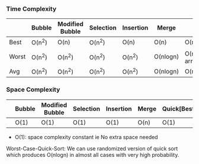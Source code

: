 ### Time Complexity

||Bubble|Modified Bubble|Selection|Insertion|Merge|Quick|Heap|[Intro Sort](Hybrid_Sorting_Algo)|
|---|---|---|---|---|---|---|---|---|
|Best|O(n<sup>2</sup>)|O(n)| O(n<sup>2</sup>)| O(n)| O(n)|O(n)|O(nlogn)|O(nlogn)
|Worst|O(n<sup>2</sup>)|O(n<sup>2</sup>)|O(n<sup>2</sup>)|O(n<sup>2</sup>)|O(nlogn)|O(n<sup>2</sup>)//When arr is sorted|O(nlogn)|O(nlogn)|
|Avg|O(n<sup>2</sup>)|O(n<sup>2</sup>)|O(n<sup>2</sup>)|O(n<sup>2</sup>)| O(nlogn)|O(nlogn)|O(nlogn)|O(nlogn)|

### Space Complexity

||Bubble|Modified Bubble|Selection|Insertion|Merge|Quick[Best]|Heap|
|---|---|---|---|---|---|---|---|
||O(1)|O(1)|O(1)|O(1)|O(n)|O(1)|O(1)|

- O(1): space complexity constant ie No extra space needed

Worst-Case-Quick-Sort: We can use randomized version of quick sort which produces O(nlogn) in almost all cases with very high probability.

